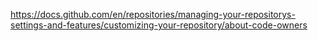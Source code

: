 https://docs.github.com/en/repositories/managing-your-repositorys-settings-and-features/customizing-your-repository/about-code-owners

